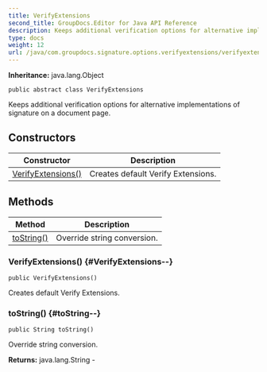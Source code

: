 ```yaml
---
title: VerifyExtensions
second_title: GroupDocs.Editor for Java API Reference
description: Keeps additional verification options for alternative implementations of signature on a document page.
type: docs
weight: 12
url: /java/com.groupdocs.signature.options.verifyextensions/verifyextensions/
---
```

**Inheritance:**
java.lang.Object
```
public abstract class VerifyExtensions
```

Keeps additional verification options for alternative implementations of signature on a document page.
## Constructors

| Constructor | Description |
| --- | --- |
| [VerifyExtensions()](#VerifyExtensions--) | Creates default Verify Extensions. |
## Methods

| Method | Description |
| --- | --- |
| [toString()](#toString--) | Override string conversion. |
### VerifyExtensions() {#VerifyExtensions--}
```
public VerifyExtensions()
```


Creates default Verify Extensions.

### toString() {#toString--}
```
public String toString()
```


Override string conversion.

**Returns:**
java.lang.String - 
